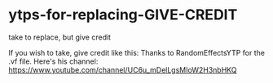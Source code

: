 # ytps-for-replacing-GIVE-CREDIT
take to replace, but give credit

If you wish to take, give credit like this: Thanks to RandomEffectsYTP for the .vf file. Here's his channel: https://www.youtube.com/channel/UC6u_mDelLgsMIoW2H3nbHKQ
